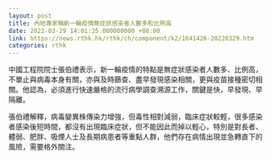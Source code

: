 ```yaml
---
layout: post
title: 內地專家稱新一輪疫情無症狀感染者人數多和比例高
date: 2022-03-29 14:01:35.000000000 +08:00
link: https://news.rthk.hk/rthk/ch/component/k2/1641426-20220329.htm
categories: rthk
---
```


中國工程院院士張伯禮表示，新一輪疫情的特點是無症狀感染者人數多、比例高，不單止與病毒本身有關，亦與及時篩查、盡早發現感染相關，更與疫苗接種密切相關。他認為，必須進行快速嚴格的流行病學調查溯源工作，關鍵是快，早發現、早隔離。

張伯禮解釋，病毒變異株傳染力增強，但毒性相對減弱，臨床症狀較輕，很多感染者感染後短時間，都沒有出現臨床症狀，但不能因此而掉以輕心，特別是對長者、體弱、肥胖、吸煙人士及長期病患者等重點人群，他們存在病情出現並急轉直下的風險，需要格外關注。
